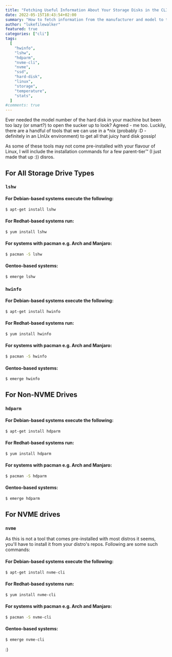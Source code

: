 ```yaml
---
title: "Fetching Useful Information About Your Storage Disks in the CLI"
date: 2022-05-15T18:43:54+02:00
summary: "How to fetch information from the manufacturer and model to temperatures."
author: "lukefilewalker"
featured: true
categories: ["cli"]
tags:
  [
    "hwinfo",
    "lshw",
    "hdparm",
    "nvme-cli",
    "nvme",
    "ssd",
    "hard-disk",
    "linux",
    "storage",
    "temperature",
    "stats",
  ]
#comments: true
---
```


Ever needed the model number of the hard disk in your machine but been too lazy (or smart?) to open the sucker up to look? Agreed - me too. Luckily, there are a handful of tools that we can use in a \*nix (probably :D - definitely in an LInUx environment) to get all that juicy hard disk gossip!

As some of these tools may not come pre-installed with your flavour of Linux, I will include the installation commands for a few parent-tier™ (I just made that up :)) disros.

## For All Storage Drive Types

### `lshw`

#### For Debian-based systems execute the following:

```bash
$ apt-get install lshw
```

#### For Redhat-based systems run:

```bash
$ yum install lshw
```

#### For systems with pacman e.g. Arch and Manjaro:

```bash
$ pacman -S lshw
```

#### Gentoo-based systems:

```bash
$ emerge lshw
```

### `hwinfo`

#### For Debian-based systems execute the following:

```bash
$ apt-get install hwinfo
```

#### For Redhat-based systems run:

```bash
$ yum install hwinfo
```

#### For systems with pacman e.g. Arch and Manjaro:

```bash
$ pacman -S hwinfo
```

#### Gentoo-based systems:

```bash
$ emerge hwinfo
```

## For Non-NVME Drives

### `hdparm`

#### For Debian-based systems execute the following:

```bash
$ apt-get install hdparm
```

#### For Redhat-based systems run:

```bash
$ yum install hdparm
```

#### For systems with pacman e.g. Arch and Manjaro:

```bash
$ pacman -S hdparm
```

#### Gentoo-based systems:

```bash
$ emerge hdparm
```

## For NVME drives

### `nvme`

As this is not a tool that comes pre-installed with most distros it seems, you'll have to install it from your distro's repos. Following are some such commands:

#### For Debian-based systems execute the following:

```bash
$ apt-get install nvme-cli
```

#### For Redhat-based systems run:

```bash
$ yum install nvme-cli
```

#### For systems with pacman e.g. Arch and Manjaro:

```bash
$ pacman -S nvme-cli
```

#### Gentoo-based systems:

```bash
$ emerge nvme-cli
```

:)
